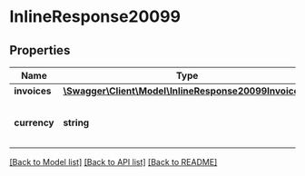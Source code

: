 # InlineResponse20099

## Properties
Name | Type | Description | Notes
------------ | ------------- | ------------- | -------------
**invoices** | [**\Swagger\Client\Model\InlineResponse20099Invoices[]**](InlineResponse20099Invoices.md) |  | [optional] 
**currency** | **string** | Currency of the billed amount in the invoice. | [optional] 

[[Back to Model list]](../README.md#documentation-for-models) [[Back to API list]](../README.md#documentation-for-api-endpoints) [[Back to README]](../README.md)


